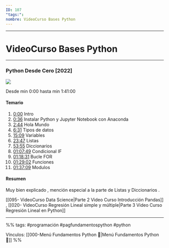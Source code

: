 ```yaml
---
ID: 107
"tags:": 
nombre: VideoCurso Bases Python
---
```

___
# VideoCurso Bases Python
___
### Python Desde Cero \[2022]
![](https://www.youtube.com/watch?v=zAIWnwqHGok&list=PLon--J7mANNUxxmZJl91L48lKU6ze-ldG)

Desde min 0:00 hasta min 1:41:00

#### Temario
1. [0:00](https://www.youtube.com/watch?v=zAIWnwqHGok&list=PLon--J7mANNUxxmZJl91L48lKU6ze-ldG&index=1&t=0s) Intro
2. [0:36](https://www.youtube.com/watch?v=zAIWnwqHGok&list=PLon--J7mANNUxxmZJl91L48lKU6ze-ldG&index=1&t=36s) Instalar Python y Jupyter Notebook con Anaconda
3. [2:44](https://www.youtube.com/watch?v=zAIWnwqHGok&list=PLon--J7mANNUxxmZJl91L48lKU6ze-ldG&index=1&t=164s) Hola Mundo
4. [6:31](https://www.youtube.com/watch?v=zAIWnwqHGok&list=PLon--J7mANNUxxmZJl91L48lKU6ze-ldG&index=1&t=391s) Tipos de datos
5. [15:09](https://www.youtube.com/watch?v=zAIWnwqHGok&list=PLon--J7mANNUxxmZJl91L48lKU6ze-ldG&index=1&t=909s) Variables
6. [23:47](https://www.youtube.com/watch?v=zAIWnwqHGok&list=PLon--J7mANNUxxmZJl91L48lKU6ze-ldG&index=1&t=1427s) Listas
7. [53:55](https://www.youtube.com/watch?v=zAIWnwqHGok&list=PLon--J7mANNUxxmZJl91L48lKU6ze-ldG&index=1&t=3235s) Diccionarios
8. [01:07:49](https://www.youtube.com/watch?v=zAIWnwqHGok&list=PLon--J7mANNUxxmZJl91L48lKU6ze-ldG&index=1&t=4069s) Condicional IF 
9. [01:18:31](https://www.youtube.com/watch?v=zAIWnwqHGok&list=PLon--J7mANNUxxmZJl91L48lKU6ze-ldG&index=1&t=4711s) Bucle FOR
10. [01:29:02](https://www.youtube.com/watch?v=zAIWnwqHGok&list=PLon--J7mANNUxxmZJl91L48lKU6ze-ldG&index=1&t=5342s) Funciones
11. [01:37:09](https://www.youtube.com/watch?v=zAIWnwqHGok&list=PLon--J7mANNUxxmZJl91L48lKU6ze-ldG&index=1&t=5829s) Modulos

#### Resumen
Muy bien explicado , mención especial a la parte de Listas y Diccionarios .


[[095- VideoCurso Data Science|Parte 2 Video Curso Introducción Pandas]] , [[020- VideoCurso Regresión Lineal simple y múltiple|Parte 3 Video Curso Regresión Lineal en Python]] 

___

%%
tags:  #programación #pagfundamentospython #python  

Vínculos:   [[000-Menú Fundamentos Python 📃|Menú Fundamentos Python 📃]]
%%